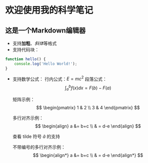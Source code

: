 # 欢迎使用我的科学笔记

## 这是一个Markdown编辑器

- 支持**加粗**、*斜体*等格式
- 支持代码块：
```javascript
function hello() {
    console.log('Hello World!');
}
```
- 支持数学公式：
  行内公式：$E = mc^2$
  段落公式：
  $$
  \int_a^b f(x)dx = F(b) - F(a)
  $$
  
  矩阵示例：
  $$
  \begin{pmatrix}
  1 & 2 \\
  3 & 4
  \end{pmatrix}
  $$

  多行对齐示例：
  $$
  \begin{align}
  a &= b+c \\
  & = d-e
  \end{align}
  $$

  查看 tilde 符号 $\tilde{a}$ 的支持

  不带编号的多行对齐示例：
  $$
  \begin{align*}
  a &= b+c \\
  & = d-e
  \end{align*}
  $$
